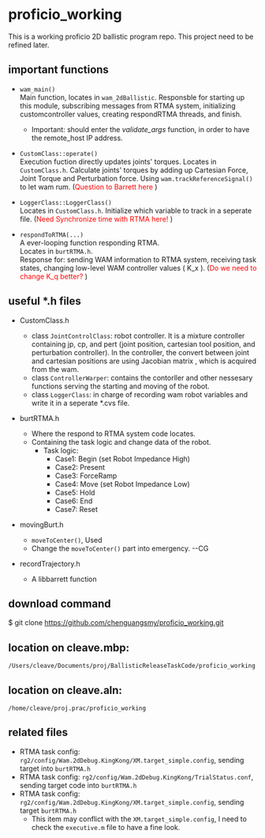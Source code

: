 # proficio_working
This is a working proficio 2D ballistic program repo. 
This project need to be refined later. 

## important functions
* `wam_main()`  
  Main function, locates in `wam_2dBallistic`.
  Responsble for starting up this module, 
  subscribing messages from RTMA system,
  initializing customcontroller values,
  creating respondRTMA threads, 
  and finish. 
  * Important: should enter the *validate_args* function, in order to have the remote_host IP address.

* `CustomClass::operate()`   
  Execution fuction directly updates joints' torques. 
  Locates in `CustomClass.h`. 
  Calculate joints' torques by adding up Cartesian Force, Joint Torque and Perturbation force. 
  Using `wam.trackReferenceSignal()` to let wam rum. 
  (<font color=red>Question to Barrett here </font>)

* `LoggerClass::LoggerClass()`   
  Locates in `CustomClass.h`. 
  Initialize which variable to track in a seperate file. 
  (<font color=red>Need Synchronize time with RTMA here! </font>)   

* `respondToRTMA(...)`  
  A ever-looping function responding RTMA.  
  Locates in `burtRTMA.h`.  
  Response for: 
  sending WAM information to RTMA system, 
  receiving task states, 
  changing low-level WAM controller values (
    K_x
  ).
  (<font color=red>Do we need to change K_q better? </font>)   

## useful *.h files
* CustomClass.h
  * class `JointControlClass`: robot controller. It is a mixture controller containing jp, cp, and pert (joint position, cartesian tool position, and perturbation controller). In the controller, the convert between joint and cartesian positions are using Jacobian matrix , which is acquired from the wam. 
  * class `ControllerWarper`: contains the contorller and other nessesary functions serving the starting and moving of the robot. 
  * class `LoggerClass`: in charge of recording wam robot variables and write it in a seperate *.cvs file. 

* burtRTMA.h
  * Where the respond to RTMA system code locates.
  * Containing the task logic and change data of the robot. 
      * Task logic: 
          * Case1: Begin (set Robot Impedance High)
          * Case2: Present
          * Case3: ForceRamp
          * Case4: Move  (set Robot Impedance Low)
          * Case5: Hold
          * Case6: End
          * Case7: Reset

* movingBurt.h
  * `moveToCenter()`, Used
  * Change the `moveToCenter()` part into emergency. --CG

* recordTrajectory.h
  * A libbarrett function

## download command 
$ git clone https://github.com/chenguangsmy/proficio_working.git

## location on cleave.mbp: 
`/Users/cleave/Documents/proj/BallisticReleaseTaskCode/proficio_working`

## location on cleave.aln:
`/home/cleave/proj.prac/proficio_working`

## related files
* RTMA task config: `rg2/config/Wam.2dDebug.KingKong/XM.target_simple.config`, sending target into `burtRTMA.h`
* RTMA task config: `rg2/config/Wam.2dDebug.KingKong/TrialStatus.conf`, sending target code into `burtRTMA.h`
* RTMA task config: `rg2/config/Wam.2dDebug.KingKong/XM.target_simple.config`, sending target `burtRTMA.h`
    * This item may conflict with the `XM.target_simple.config`, I need to check the `executive.m` file to have a fine look. 